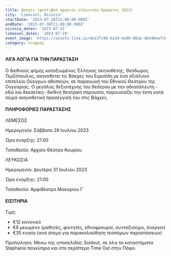 ```yaml
---
title: βακχες (φεστιβαλ αρχαιου ελληνικου δραματος 2023)
city: 'Limassol, Nicosia'
startDate: '2023-07-28T21:00:00.000Z'
endDate: '2023-07-30T21:00:00.000Z'
nicosia_dates: '2023-07-31'
limassol_dates: '2023-07-29'
event_image: 'https://assets.tina.io/de22fc98-b2e9-4a98-88ab-db440eef3dc1/Vakxes_1.jpg'
category: tragedy
---
```


#### ΛΙΓΑ ΛΟΓΙΑ ΓΙΑ ΤΗΝ ΠΑΡΑΣΤΑΣΗ

Ο διεθνούς	φήμης	καταξιωμένος Έλληνας	σκηνοθέτης,	Θεόδωρος	Τερζόπουλος, σκηνοθετεί τις Βάκχες	του Ευριπίδη με ένα αξιόλογο επιτελείο Ούγγρων ηθοποιών, σε παραγωγή του Εθνικού Θεάτρου της Ουγγαρίας. Ο μεγάλος δεξιοτέχνης του θεάτρου με την αδιασάλευτη - εδώ και δεκαετίες- διεθνή θεατρική παρουσία, παρουσιάζει την έκτη κατά σειρά σκηνοθετική	προσέγγισή του στις Βάχκες.

#### ΠΛΗΡΟΦΟΡΙΕΣ ΠΑΡΑΣΤΑΣΗΣ

ΛΕΜΕΣΟΣ

Ημερομηνία: Σάββατο 29 Ιουλίου 2023

Ώρα έναρξης: 21:00

Τοποθεσία: Αρχαίο Θέατρο Κουρίου

ΛΕΥΚΩΣΙΑ

Ημερομηνία: Δευτέρα 31 Ιουλίου 2023

Ώρα έναρξης: 21:00

Τοποθεσία: Αμφιθέατρο Μακαρίου Γ΄

#### ΕΙΣΙΤΗΡΙΑ

Τιμή:

* €12 κανονικό
* €8 μειωμένο	(μαθητές, φοιτητές, εθνοφρουροί, συνταξιούχοι, άνεργοι)
* €35 ενιαίο (ανά άτομο για παρακολούθηση τεσσάρων παραστάσεων)

Προπώληση: Μέσω της ιστοσελίδας Soldout, σε όλα τα καταστήματα Stephanis παγκύπρια και στο περίπτερο Time Out στην Πάφο.


